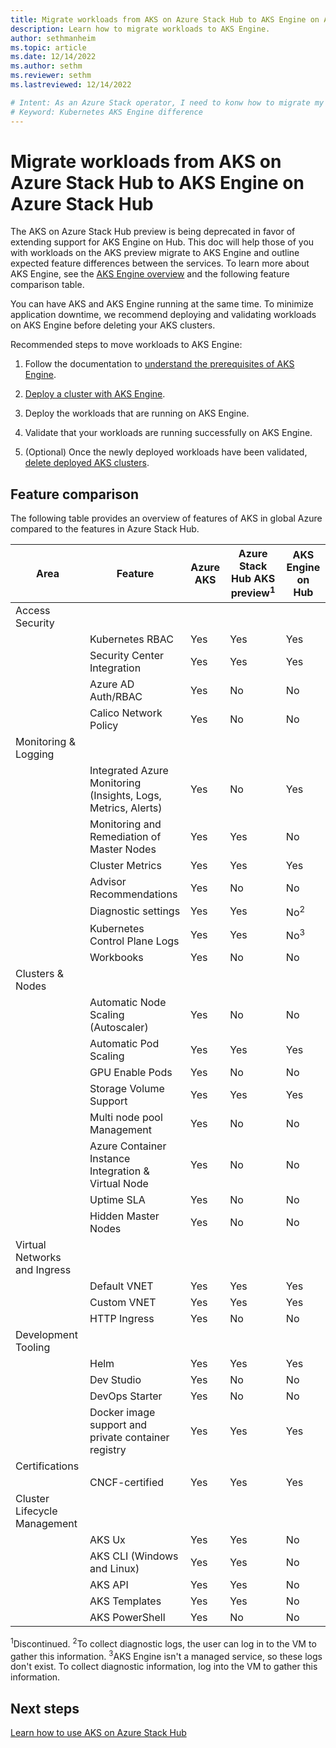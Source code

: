 ```yaml
---
title: Migrate workloads from AKS on Azure Stack Hub to AKS Engine on Azure Stack Hub
description: Learn how to migrate workloads to AKS Engine.
author: sethmanheim
ms.topic: article
ms.date: 12/14/2022
ms.author: sethm
ms.reviewer: sethm
ms.lastreviewed: 12/14/2022

# Intent: As an Azure Stack operator, I need to konw how to migrate my existing AKS deployments to AKS Engine and what to expect after the applications are migrated.
# Keyword: Kubernetes AKS Engine difference
---
```


# Migrate workloads from AKS on Azure Stack Hub to AKS Engine on Azure Stack Hub

The AKS on Azure Stack Hub preview is being deprecated in favor of extending support for AKS Engine on Hub. This doc will help those of you with workloads on the AKS preview migrate to AKS Engine and outline expected feature differences between the services. To learn more about AKS Engine, see the [AKS Engine overview](azure-stack-kubernetes-aks-engine-overview.md) and the following feature comparison table.  

You can have AKS and AKS Engine running at the same time. To minimize application downtime, we recommend deploying and validating workloads on AKS Engine before deleting your AKS clusters.  

Recommended steps to move workloads to AKS Engine:

1. Follow the documentation to [understand the prerequisites of AKS Engine](azure-stack-kubernetes-aks-engine-set-up.md).

1. [Deploy a cluster with AKS Engine](azure-stack-kubernetes-aks-engine-deploy-cluster.md).

1. Deploy the workloads that are running on AKS Engine.

1. Validate that your workloads are running successfully on AKS Engine. 

1. (Optional) Once the newly deployed workloads have been validated, [delete deployed AKS clusters](aks-how-to-use-cli.md?view=azs-2206&preserve-view=true&tabs=windows%2Clinuxcon#delete-cluster).

## Feature comparison

The following table provides an overview of features of AKS in global Azure compared to the features in Azure Stack Hub.

| Area                         | Feature                                             | Azure AKS | Azure Stack Hub AKS preview<sup>1</sup> | AKS Engine on Hub |
|------------------------------|-----------------------------------------------------|-----------|-------------------------------|-------------------|
| Access Security              |                                                     |           |                               |                   |
|                              | Kubernetes RBAC                                     | Yes       | Yes                           | Yes               |
|                              | Security Center Integration                         | Yes       | Yes                           | Yes               |  
|                              | Azure AD Auth/RBAC                                  | Yes       | No                            | No                |
|                              | Calico Network Policy                               | Yes       | No                            | No                |
| Monitoring & Logging         |                                                     |           |                               |                   |
|                              | Integrated Azure Monitoring (Insights, Logs, Metrics, Alerts)   | Yes     | No                  | Yes               |
|                              | Monitoring and Remediation of Master Nodes          | Yes       | Yes                           | No                |
|                              | Cluster Metrics                                     | Yes       | Yes                           | Yes               |  
|                              | Advisor Recommendations                             | Yes       | No                            | No                |
|                              | Diagnostic settings                                 | Yes       | Yes                           | No<sup>2</sup>    |
|                              | Kubernetes Control Plane Logs                       | Yes       | Yes                           | No<sup>3</sup>    |
|                              | Workbooks                                           | Yes       | No                            | No                |
| Clusters & Nodes             |                                                     |           |                               |                   |
|                              | Automatic Node Scaling (Autoscaler)                 | Yes       | No                            | No                |
|                              | Automatic Pod Scaling                               | Yes       | Yes                           | Yes               |
|                              | GPU Enable Pods                                     | Yes       | No                            | No                |
|                              | Storage Volume Support                              | Yes       | Yes                           | Yes               |
|                              | Multi node pool Management                          | Yes       | No                            | No                |
|                              | Azure Container Instance Integration & Virtual Node | Yes       | No                            | No                |
|                              | Uptime SLA                                          | Yes       | No                            | No                |
|                              | Hidden Master Nodes                                 | Yes       | No                            | No                |
| Virtual Networks and Ingress |                                                     |           |                               |                   |
|                              | Default VNET                                        | Yes       | Yes                           | Yes               |
|                              | Custom VNET                                         | Yes       | Yes                           | Yes               |
|                              | HTTP Ingress                                        | Yes       | No                            | No                |
| Development Tooling          |                                                     |           |                               |                   |
|                              | Helm                                                | Yes       | Yes                           | Yes               |
|                              | Dev Studio                                          | Yes       | No                            | No                |
|                              | DevOps Starter                                      | Yes       | No                            | No                |
|                              | Docker image support and private container registry | Yes       | Yes                           | Yes               |
| Certifications               |                                                     |           |                               |                   |
|                              | CNCF-certified                                      | Yes       | Yes                           | Yes               |
| Cluster Lifecycle Management |                                                     |           |                               |                   |
|                              | AKS Ux                                              | Yes       | Yes                           | No                |
|                              | AKS CLI (Windows and Linux)                         | Yes       | Yes                           | No                |
|                              | AKS API                                             | Yes       | Yes                           | No                |
|                              | AKS Templates                                       | Yes       | Yes                           | No                |
|                              | AKS PowerShell                                      | Yes       | No                            | No                |

<sup>1</sup>Discontinued.
<sup>2</sup>To collect diagnostic logs, the user can log in to the VM to gather this information.
<sup>3</sup>AKS Engine isn't a managed service, so these logs don't exist. To collect diagnostic information, log into the VM to gather this information.

## Next steps

[Learn how to use AKS on Azure Stack Hub](aks-how-to-use-cli.md)<!--Upate.-->